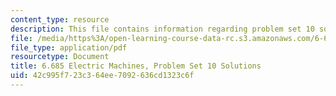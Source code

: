 ```yaml
---
content_type: resource
description: This file contains information regarding problem set 10 solution.
file: /media/https%3A/open-learning-course-data-rc.s3.amazonaws.com/6-685-electric-machines-fall-2013/42c995f723c364ee7092636cd1323c6f_MIT6_685F13_ps10ans.pdf
file_type: application/pdf
resourcetype: Document
title: 6.685 Electric Machines, Problem Set 10 Solutions
uid: 42c995f7-23c3-64ee-7092-636cd1323c6f
---
```

